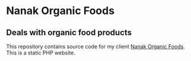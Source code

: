 # Nanak Organic Foods

## Deals with organic food products

This repository contains source code for my client [Nanak Organic Foods](https://nanakorganic.com). This is a static PHP website.
